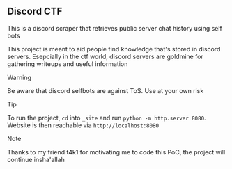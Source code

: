 ## Discord CTF

This is a discord scraper that retrieves public server chat history using self bots

This project is meant to aid people find knowledge that's stored in discord servers. Esepcially in the ctf world, discord servers are goldmine for gathering writeups and useful information

> [!WARNING]
> Be aware that discord selfbots are against ToS. Use at your own risk

> [!TIP]
> To run the project, `cd` into `_site` and run `python -m http.server 8080`.
> Website is then reachable via `http://localhost:8080`

> [!NOTE]
> Thanks to my friend t4k1 for motivating me to code this PoC, the project will continue insha'allah
